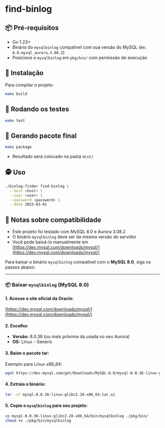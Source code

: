 # find-binlog

## 📦 **Pré-requisitos**
- Go 1.23+
- Binário do `mysqlbinlog` compatível com sua versão do MySQL (ex: `8.0.mysql_aurora.3.08.2`)
- Posicione o `mysqlbinlog` em `pkg/bin/` com permissão de execução

## 🚀 **Instalação**
Para compilar o projeto:
```bash
make build
```

## 🧪 **Rodando os testes**
```bash
make test
```

## 📂 **Gerando pacote final**
```bash
make package
```
* Resultado será colocado na pasta `dist/`

## 🕵️ **Uso**
```bash
./binlog-finder find-binlog \
  --host <host> \
  --user <user> \
  --password <password> \
  --date 2025-03-01
```

## 🧠 **Notas sobre compatibilidade**
* Este projeto foi testado com MySQL 8.0 e Aurora 3.08.2
* O binário `mysqlbinlog` deve ser da mesma versão do servidor
* Você pode baixá-lo manualmente em [https://dev.mysql.com/downloads/mysql/](https://dev.mysql.com/downloads/mysql/)

Para baixar o binário `mysqlbinlog` compatível com o **MySQL 8.0**, siga os passos abaixo:

---

### 📦 Baixar `mysqlbinlog` (MySQL 8.0)

#### 1. Acesse o site oficial da Oracle:

[https://dev.mysql.com/downloads/mysql/](https://dev.mysql.com/downloads/mysql/)

#### 2. Escolha:

* **Versão:** 8.0.36 (ou mais próxima da usada no seu Aurora)
* **OS:** Linux - Generic

#### 3. Baixe o pacote tar:

Exemplo para Linux x86_64:

```bash
wget https://dev.mysql.com/get/Downloads/MySQL-8.0/mysql-8.0.36-linux-glibc2.28-x86_64.tar.xz
```

#### 4. Extraia o binário:

```bash
tar -xf mysql-8.0.36-linux-glibc2.28-x86_64.tar.xz
```

#### 5. Copie o `mysqlbinlog` para seu projeto:

```bash
cp mysql-8.0.36-linux-glibc2.28-x86_64/bin/mysqlbinlog ./pkg/bin/
chmod +x ./pkg/bin/mysqlbinlog
```
